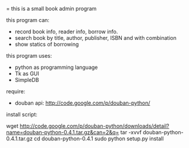 = this is a small book admin program

this program can:

- record book info, reader info, borrow info.
- search book by title, author, publisher, ISBN and with combination
- show statics of borrowing

this program uses:

- python as programming language
- Tk as GUI
- SimpleDB

require:

- douban api: http://code.google.com/p/douban-python/


install script:

  wget http://code.google.com/p/douban-python/downloads/detail?name=douban-python-0.4.1.tar.gz&can=2&q=
  tar -xvvf douban-python-0.4.1.tar.gz
  cd douban-python-0.4.1
  sudo python setup.py install 



